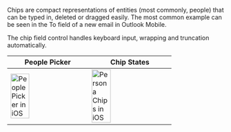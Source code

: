 Chips are compact representations of entities (most commonly, people) that can be typed in, deleted or dragged easily. The most common example can be seen in the To field of a new email in Outlook Mobile.

The chip field control handles keyboard input, wrapping and truncation automatically.

| People Picker                                                                                                                                                               | Chip States                                                                                                                                                                 |
| --------------------------------------------------------------------------------------------------------------------------------------------------------------------------- | --------------------------------------------------------------------------------------------------------------------------------------------------------------------------- |
| <img src="https://static2.sharepointonline.com/files/fabric/fabric-website/images/controls/ios/Persona/BadgeExamples.png" alt="People Picker in iOS" style="width: 50%;" /> | <img src="https://static2.sharepointonline.com/files/fabric/fabric-website/images/controls/ios/Persona/BadgeVariants.png" alt="Persona Chips in iOS" style="width: 50%;" /> |
